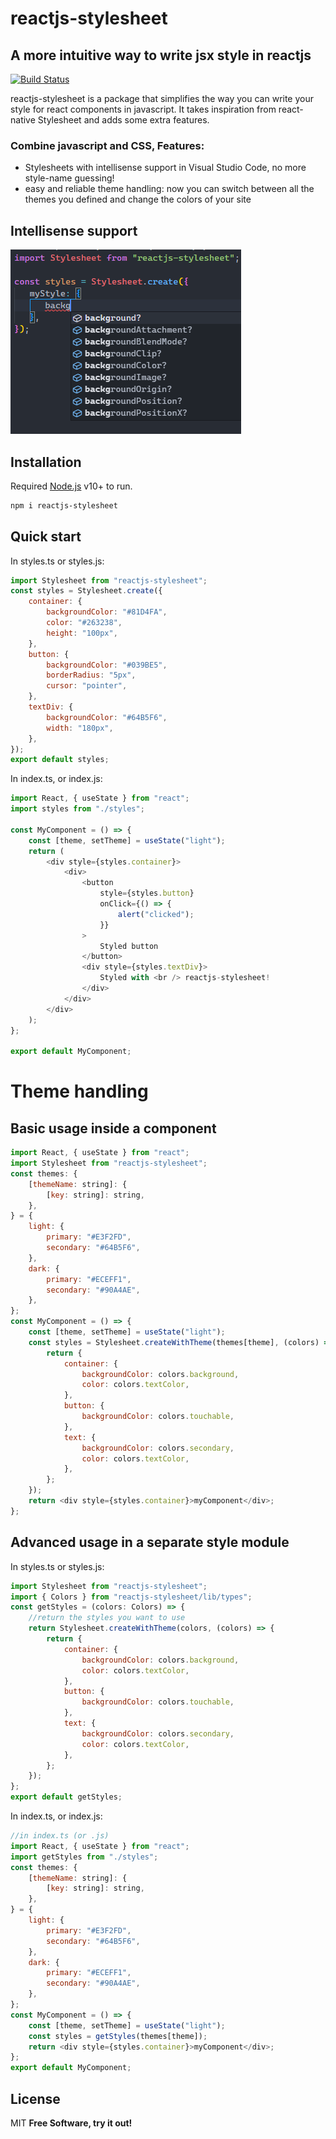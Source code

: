 # reactjs-stylesheet

## A more intuitive way to write jsx style in reactjs

[![Build Status](https://travis-ci.org/joemccann/dillinger.svg?branch=master)](https://travis-ci.org/joemccann/dillinger)

reactjs-stylesheet is a package that simplifies the way you can write your style for react components in javascript. It takes inspiration from react-native Stylesheet and adds some extra features.

### Combine javascript and CSS, Features:

- Stylesheets with intellisense support in Visual Studio Code, no more style-name guessing!
- easy and reliable theme handling: now you can switch between all the themes you defined and change the colors of your site

## Intellisense support

![Intellisense support image](intellisenseSupport.png)

## Installation

Required [Node.js](https://nodejs.org/) v10+ to run.

```sh
npm i reactjs-stylesheet
```

## Quick start

In styles.ts or styles.js:

```js
import Stylesheet from "reactjs-stylesheet";
const styles = Stylesheet.create({
	container: {
		backgroundColor: "#81D4FA",
		color: "#263238",
		height: "100px",
	},
	button: {
		backgroundColor: "#039BE5",
		borderRadius: "5px",
		cursor: "pointer",
	},
	textDiv: {
		backgroundColor: "#64B5F6",
		width: "180px",
	},
});
export default styles;
```

In index.ts, or index.js:

```js
import React, { useState } from "react";
import styles from "./styles";

const MyComponent = () => {
	const [theme, setTheme] = useState("light");
	return (
		<div style={styles.container}>
			<div>
				<button
					style={styles.button}
					onClick={() => {
						alert("clicked");
					}}
				>
					Styled button
				</button>
				<div style={styles.textDiv}>
					Styled with <br /> reactjs-stylesheet!
				</div>
			</div>
		</div>
	);
};

export default MyComponent;
```

# Theme handling

## Basic usage inside a component

```js
import React, { useState } from "react";
import Stylesheet from "reactjs-stylesheet";
const themes: {
	[themeName: string]: {
		[key: string]: string,
	},
} = {
	light: {
		primary: "#E3F2FD",
		secondary: "#64B5F6",
	},
	dark: {
		primary: "#ECEFF1",
		secondary: "#90A4AE",
	},
};
const MyComponent = () => {
	const [theme, setTheme] = useState("light");
	const styles = Stylesheet.createWithTheme(themes[theme], (colors) => {
		return {
			container: {
				backgroundColor: colors.background,
				color: colors.textColor,
			},
			button: {
				backgroundColor: colors.touchable,
			},
			text: {
				backgroundColor: colors.secondary,
				color: colors.textColor,
			},
		};
	});
	return <div style={styles.container}>myComponent</div>;
};
```

## Advanced usage in a separate style module

In styles.ts or styles.js:

```js
import Stylesheet from "reactjs-stylesheet";
import { Colors } from "reactjs-stylesheet/lib/types";
const getStyles = (colors: Colors) => {
	//return the styles you want to use
	return Stylesheet.createWithTheme(colors, (colors) => {
		return {
			container: {
				backgroundColor: colors.background,
				color: colors.textColor,
			},
			button: {
				backgroundColor: colors.touchable,
			},
			text: {
				backgroundColor: colors.secondary,
				color: colors.textColor,
			},
		};
	});
};
export default getStyles;
```

In index.ts, or index.js:

```js
//in index.ts (or .js)
import React, { useState } from "react";
import getStyles from "./styles";
const themes: {
	[themeName: string]: {
		[key: string]: string,
	},
} = {
	light: {
		primary: "#E3F2FD",
		secondary: "#64B5F6",
	},
	dark: {
		primary: "#ECEFF1",
		secondary: "#90A4AE",
	},
};
const MyComponent = () => {
	const [theme, setTheme] = useState("light");
	const styles = getStyles(themes[theme]);
	return <div style={styles.container}>myComponent</div>;
};
export default MyComponent;
```

## License

MIT
**Free Software, try it out!**
